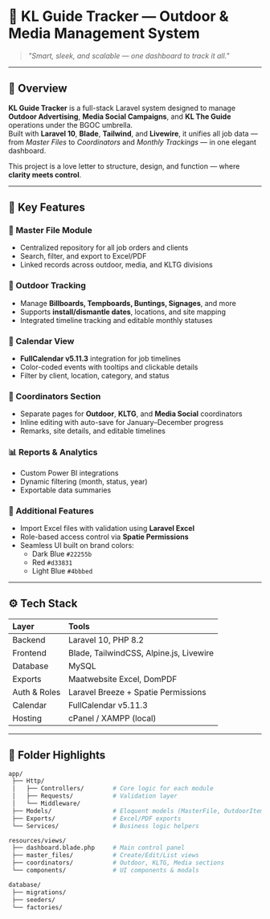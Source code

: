 # 🌇 KL Guide Tracker — Outdoor & Media Management System

> _"Smart, sleek, and scalable — one dashboard to track it all."_

---

## 🧭 Overview

**KL Guide Tracker** is a full-stack Laravel system designed to manage **Outdoor Advertising**, **Media Social Campaigns**, and **KL The Guide** operations under the BGOC umbrella.  
Built with **Laravel 10**, **Blade**, **Tailwind**, and **Livewire**, it unifies all job data — from *Master Files* to *Coordinators* and *Monthly Trackings* — in one elegant dashboard.

This project is a love letter to structure, design, and function — where **clarity meets control**.

---

## 🚀 Key Features

### 🧱 Master File Module
- Centralized repository for all job orders and clients  
- Search, filter, and export to Excel/PDF  
- Linked records across outdoor, media, and KLTG divisions  

### 🎯 Outdoor Tracking
- Manage **Billboards, Tempboards, Buntings, Signages**, and more  
- Supports **install/dismantle dates**, locations, and site mapping  
- Integrated timeline tracking and editable monthly statuses  

### 📅 Calendar View
- **FullCalendar v5.11.3** integration for job timelines  
- Color-coded events with tooltips and clickable details  
- Filter by client, location, category, and status  

### 💼 Coordinators Section
- Separate pages for **Outdoor**, **KLTG**, and **Media Social** coordinators  
- Inline editing with auto-save for January–December progress  
- Remarks, site details, and editable timelines  

### 📊 Reports & Analytics
- Custom Power BI integrations  
- Dynamic filtering (month, status, year)  
- Exportable data summaries  

### 🧩 Additional Features
- Import Excel files with validation using **Laravel Excel**  
- Role-based access control via **Spatie Permissions**  
- Seamless UI built on brand colors:
  - Dark Blue `#22255b`
  - Red `#d33831`
  - Light Blue `#4bbbed`

---

## ⚙️ Tech Stack

| Layer | Tools |
|:------|:------|
| Backend | Laravel 10, PHP 8.2 |
| Frontend | Blade, TailwindCSS, Alpine.js, Livewire |
| Database | MySQL |
| Exports | Maatwebsite Excel, DomPDF |
| Auth & Roles | Laravel Breeze + Spatie Permissions |
| Calendar | FullCalendar v5.11.3 |
| Hosting | cPanel / XAMPP (local) |

---

## 🧠 Folder Highlights

```bash
app/
 ├── Http/
 │   ├── Controllers/        # Core logic for each module
 │   ├── Requests/           # Validation layer
 │   └── Middleware/
 ├── Models/                 # Eloquent models (MasterFile, OutdoorItem, etc.)
 ├── Exports/                # Excel/PDF exports
 └── Services/               # Business logic helpers

resources/views/
 ├── dashboard.blade.php     # Main control panel
 ├── master_files/           # Create/Edit/List views
 ├── coordinators/           # Outdoor, KLTG, Media sections
 └── components/             # UI components & modals

database/
 ├── migrations/
 ├── seeders/
 └── factories/
